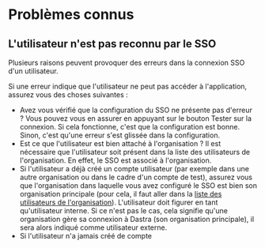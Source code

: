 # Problèmes connus

## L'utilisateur n'est pas reconnu par le SSO

Plusieurs raisons peuvent provoquer des erreurs dans la connexion SSO d'un utilisateur.&#x20;

Si une erreur indique que l'utilisateur ne peut pas accéder à l'application, assurez vous des choses suivantes :&#x20;

* Avez vous vérifié que la configuration du SSO ne présente pas d'erreur ? Vous pouvez vous en assurer en appuyant sur le bouton Tester sur la connexion. Si cela fonctionne, c'est que la configuration est bonne. Sinon, c'est qu'une erreur s'est glissée dans la configuration.&#x20;
* Est ce que l'utilisateur est bien attaché à l'organisation ? Il est nécessaire que l'utilisateur soit présent dans la liste des utilisateurs de l'organisation. En effet, le SSO est associé à l'organisation.&#x20;
* Si l'utilisateur a déjà créé un compte utilisateur (par exemple dans une autre organisation ou dans le cadre d'un compte de test), assurez vous que l'organisation dans laquelle vous avez configuré le SSO est bien son organisation principale (pour cela, il faut aller dans la [liste des utilisateurs de l'organisation](https://app.dastra.eu/general-settings/users)). L'utilisateur doit figurer en tant qu'utilisateur interne. Si ce n'est pas le cas, cela signifie qu'une organisation gère sa connexion à Dastra (son organisation principale), il sera alors indiqué comme utilisateur externe.&#x20;
* Si l'utilisateur n'a jamais créé de compte&#x20;

